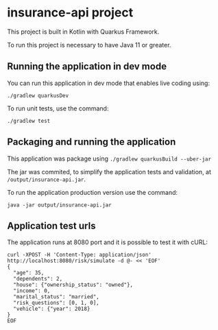 # insurance-api project

This project is built in Kotlin with Quarkus Framework.

To run this project is necessary to have Java 11 or greater.

## Running the application in dev mode

You can run this application in dev mode that enables live coding using:
```
./gradlew quarkusDev
```

To run unit tests, use the command:

```
./gradlew test
```

## Packaging and running the application

This application was package using `./gradlew quarkusBuild --uber-jar`

The jar was commited, to simplify the application tests and validation, at `/output/insurance-api.jar`.

To run the application production version use the command: 

`java -jar output/insurance-api.jar`


## Application test urls

The application runs at 8080 port and it is possible to test it with cURL:

```shell script
curl -XPOST -H 'Content-Type: application/json' http://localhost:8080/risk/simulate -d @- << 'EOF'
{
  "age": 35,
  "dependents": 2,
  "house": {"ownership_status": "owned"},
  "income": 0,
  "marital_status": "married",
  "risk_questions": [0, 1, 0],
  "vehicle": {"year": 2018}
}
EOF

```